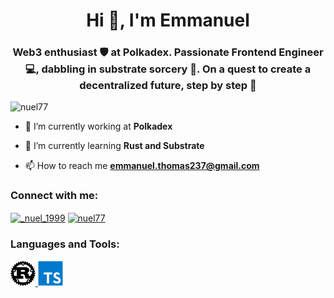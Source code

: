 <h1 align="center">Hi 👋, I'm Emmanuel</h1>
<h3 align="center">Web3 enthusiast 🛡️ at Polkadex. Passionate Frontend Engineer 💻, dabbling in substrate sorcery 🔮. On a quest to create a decentralized future, step by step 👣</h3>

<p align="left"> <img src="https://komarev.com/ghpvc/?username=nuel77&label=Profile%20views&color=0e75b6&style=flat" alt="nuel77" /> </p>

- 🔭 I’m currently working at **Polkadex**

- 🌱 I’m currently learning **Rust and Substrate**

- 📫 How to reach me **emmanuel.thomas237@gmail.com**

<h3 align="left">Connect with me:</h3>
<p align="left">
<a href="https://twitter.com/_nuel_1999" target="blank"><img align="center" src="https://raw.githubusercontent.com/rahuldkjain/github-profile-readme-generator/master/src/images/icons/Social/twitter.svg" alt="_nuel_1999" height="30" width="40" /></a>
<a href="https://linkedin.com/in/nuel77" target="blank"><img align="center" src="https://raw.githubusercontent.com/rahuldkjain/github-profile-readme-generator/master/src/images/icons/Social/linked-in-alt.svg" alt="nuel77" height="30" width="40" /></a>
</p>

<h3 align="left">Languages and Tools:</h3>
<p align="left"> <a href="https://www.rust-lang.org" target="_blank" rel="noreferrer"> <img src="https://raw.githubusercontent.com/devicons/devicon/master/icons/rust/rust-plain.svg" alt="rust" width="40" height="40"/> </a> <a href="https://www.typescriptlang.org/" target="_blank" rel="noreferrer"> <img src="https://raw.githubusercontent.com/devicons/devicon/master/icons/typescript/typescript-original.svg" alt="typescript" width="40" height="40"/> </a> </p>
